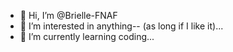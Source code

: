 - 👋 Hi, I’m @Brielle-FNAF
- 👀 I’m interested in anything-- (as long if I like it)...
- 🌱 I’m currently learning coding...

<!---
Brielle-FNAF/Brielle-FNAF is a ✨ special ✨
--->
